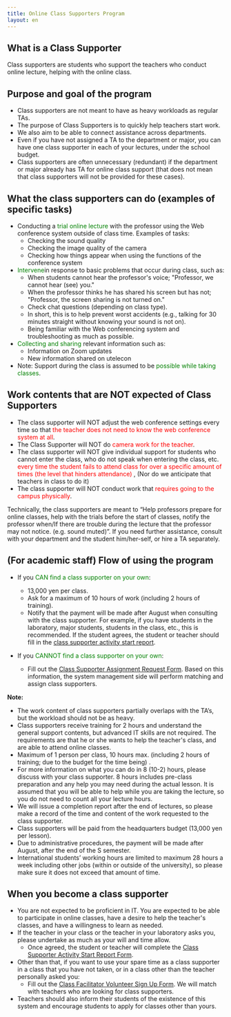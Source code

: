 ```yaml
---
title: Online Class Supporters Program
layout: en
---
```


What is a Class Supporter
---------------------------

Class supporters are students who support the teachers who conduct online lecture, helping with the online class.

Purpose and goal of the program
---------------------------

* Class supporters are not meant to have as heavy workloads as regular TAs.
* The purpose of Class Supporters is to quickly help teachers start work. 
* We also aim to be able to connect assistance across departments.
* Even if you have not assigned a TA to the department or major, you can have one class supporter in each of your lectures, under the school budget.
* Class supporters are often unnecessary (redundant) if the department or major already has TA for online class support (that does not mean that class supporters will not be provided for these cases).

What the class supporters can do (examples of specific tasks)
---------------------------

* Conducting a <font color="green">trial online lecture </font> with the professor using the Web conference system outside of class time. Examples of tasks:
  * Checking the sound quality
  * Checking the image quality of the camera
  * Checking how things appear when using the functions of the conference system
* <font color="green">Intervene</font>in response to basic problems that occur during class, such as:
  * When students cannot hear the professor's voice; "Professor, we cannot hear (see) you."
  * When the professor thinks he has shared his screen but has not; "Professor, the screen sharing is not turned on."
  * Check chat questions (depending on class type).
  * In short, this is to help prevent worst accidents (e.g., talking for 30 minutes straight without knowing your sound is not on).
  * Being familiar with the Web conferencing system and troubleshooting as much as possible.
* <font color="green">Collecting and sharing </font>relevant information such as:
  * Information on Zoom updates
  * New information shared on utelecon
* Note: Support during the class is assumed to be <font color="green">possible while taking classes</font>.

Work contents that are NOT expected of Class Supporters
---------------------------

* The class supporter will NOT adjust the web conference settings every time so that <font color="red">the teacher does not need to know the web conference system at all</font>.
* The Class Supporter will NOT do <font color="red"> camera work for the teacher</font>.
* The class supporter will NOT give individual support for students who cannot enter the class, who do not speak when entering the class, etc. <font color="red"> every time the student fails to attend class for over a specific amount of times (the level that hinders attendance) </font>, (Nor do we anticipate that teachers in class to do it)
* The class supporter will NOT conduct work that<font color="red"> requires going to the campus physically</font>.


Technically, the class supporters are meant to “Help professors prepare for online classes, help with the trials before the start of classes, notify the professor when/If there are trouble during the lecture that the professor may not notice. (e.g. sound muted)”. If you need further assistance, consult with your department and the student him/her-self, or hire a TA separately.

(For academic staff) Flow of using the program
---------------------------

* If you <font color="green">CAN find a class supporter on your own</font>:
  * 13,000 yen per class.  
  * Ask for a maximum of 10 hours of work (including 2 hours of training).
  * Notify that the payment will be made after August when consulting with the class supporter. For example, if you have students in the laboratory, major students, students in the class, etc., this is recommended. If the student agrees, the student or teacher should fill in the  <a href="https://tinyurl.com/ugrxm4r" target="_blank">class supporter activity start report</a>.

* If you <font color="green">CANNOT find a class supporter on your own</font>:
  * Fill out the <a href="https://tinyurl.com/rcu2lgz" target="_blank">Class Supporter Assignment Request Form</a>. Based on this information, the system management side will perform matching and assign class supporters.
 
**Note:**

* The work content of class supporters partially overlaps with the TA’s, but the workload should not be as heavy.
* Class supporters receive training for 2 hours and understand the general support contents, but advanced IT skills are not required. The requirements are that he or she wants to help the teacher's class, and are able to attend online classes.
* Maximum of 1 person per class, 10 hours max. (including 2 hours of training; due to the budget for the time being) .
* For more information on what you can do in 8 (10-2) hours, please discuss with your class supporter. 8 hours includes pre-class preparation and any help you may need during the actual lesson. It is assumed that you will be able to help while you are taking the lecture, so you do not need to count all your lecture hours.
* We will issue a completion report after the end of lectures, so please make a record of the time and content of the work requested to the class supporter.
* Class supporters will be paid from the headquarters budget (13,000 yen per lesson).
* Due to administrative procedures, the payment will be made after August, after the end of the S semester.
* International students’ working hours are limited to maximum 28 hours a week including other jobs (within or outside of the university), so please make sure it does not exceed that amount of time.

When you become a class supporter
---------------------------------------------
* You are not expected to be proficient in IT. You are expected to be able to participate in online classes, have a desire to help the teacher's classes, and have a willingness to learn as needed.
* If the teacher in your class or the teacher in your laboratory asks you, please undertake as much as your will and time allow.
  * Once agreed, the student or teacher will complete the <a href="https://tinyurl.com/ugrxm4r" target="_blank">Class Supporter Activity Start Report Form</a>.
* Other than that, if you want to use your spare time as a class supporter in a class that you have not taken, or in a class other than the teacher personally asked you:
  * Fill out the <a href="https://tinyurl.com/vob4dzp">Class Facilitator Volunteer Sign Up Form</a>. We will match with teachers who are looking for class supporters.
* Teachers should also inform their students of the existence of this system and encourage students to apply for classes other than yours.


